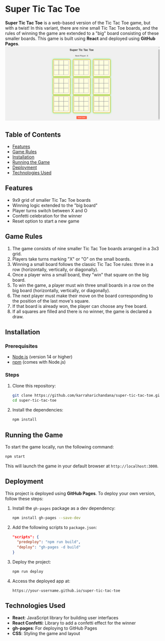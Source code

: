 
# Super Tic Tac Toe

**Super Tic Tac Toe** is a web-based version of the Tic Tac Toe game, but with a twist! In this variant, there are nine small Tic Tac Toe boards, and the rules of winning the game are extended to a "big" board consisting of these smaller boards. This game is built using **React** and deployed using **GitHub Pages**.
![Super TicTacToe](https://github.com/karraharichandana/super-tic-tac-toe/blob/main/src/screenshot.png)

## Table of Contents

- [Features](#features)
- [Game Rules](#game-rules)
- [Installation](#installation)
- [Running the Game](#running-the-game)
- [Deployment](#deployment)
- [Technologies Used](#technologies-used)


## Features

- 9x9 grid of smaller Tic Tac Toe boards
- Winning logic extended to the "big board"
- Player turns switch between X and O
- Confetti celebration for the winner
- Reset option to start a new game

## Game Rules

1. The game consists of nine smaller Tic Tac Toe boards arranged in a 3x3 grid.
2. Players take turns marking "X" or "O" on the small boards.
3. Winning a small board follows the classic Tic Tac Toe rules: three in a row (horizontally, vertically, or diagonally).
4. Once a player wins a small board, they "win" that square on the big board.
5. To win the game, a player must win three small boards in a row on the big board (horizontally, vertically, or diagonally).
6. The next player must make their move on the board corresponding to the position of the last move's square.
7. If that board is already won, the player can choose any free board.
8. If all squares are filled and there is no winner, the game is declared a draw.

## Installation

### Prerequisites
- [Node.js](https://nodejs.org/) (version 14 or higher)
- [npm](https://www.npmjs.com/) (comes with Node.js)

### Steps
1. Clone this repository:
   ```bash
   git clone https://github.com/karraharichandana/super-tic-tac-toe.git
   cd super-tic-tac-toe
   ```

2. Install the dependencies:
   ```bash
   npm install
   ```

## Running the Game

To start the game locally, run the following command:
```bash
npm start
```

This will launch the game in your default browser at `http://localhost:3000`.

## Deployment

This project is deployed using **GitHub Pages**. To deploy your own version, follow these steps:

1. Install the `gh-pages` package as a dev dependency:
   ```bash
   npm install gh-pages --save-dev
   ```

2. Add the following scripts to `package.json`:
   ```json
   "scripts": {
     "predeploy": "npm run build",
     "deploy": "gh-pages -d build"
   }
   ```

3. Deploy the project:
   ```bash
   npm run deploy
   ```

4. Access the deployed app at:
   ```text
   https://your-username.github.io/super-tic-tac-toe
   ```

## Technologies Used

- **React**: JavaScript library for building user interfaces
- **React Confetti**: Library to add a confetti effect for the winner
- **gh-pages**: For deploying to GitHub Pages
- **CSS**: Styling the game and layout
